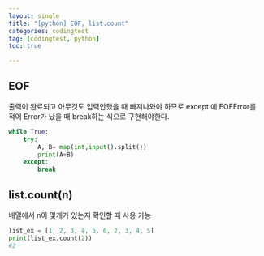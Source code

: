 ```yaml
---
layout: single
title: "[python] EOF, list.count"
categories: codingtest
tag: [codingtest, python]
toc: true

---
```


## EOF

출력이 완료되고 아무것도 입력안했을 때 빠져나와야 하므로 except 에 EOFError를 적어 Error가 났을 때 break하는 식으로 구현해야한다.

```python
while True:
    try:
        A, B= map(int,input().split())
        print(A+B)
    except:
        break
```

## list.count(n)

배열에서 n이 몇개가 있는지 확인할 때 사용 가능

```python
list_ex = [1, 2, 3, 4, 5, 6, 2, 3, 4, 5]
print(list_ex.count(2))
#2
```

